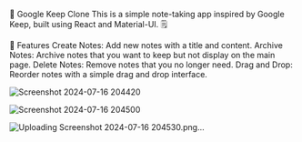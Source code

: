 📝 Google Keep Clone
This is a simple note-taking app inspired by Google Keep, built using React and Material-UI. 🗒️

🚀 Features
Create Notes: Add new notes with a title and content.
Archive Notes: Archive notes that you want to keep but not display on the main page.
Delete Notes: Remove notes that you no longer need.
Drag and Drop: Reorder notes with a simple drag and drop interface.

![Screenshot 2024-07-16 204420](https://github.com/user-attachments/assets/43c07aa4-5112-46ec-bc12-334707d06f46)

![Screenshot 2024-07-16 204500](https://github.com/user-attachments/assets/26f0a3cc-edac-4210-a588-541be27ecfa3)

![Uploading Screenshot 2024-07-16 204530.png…]()
